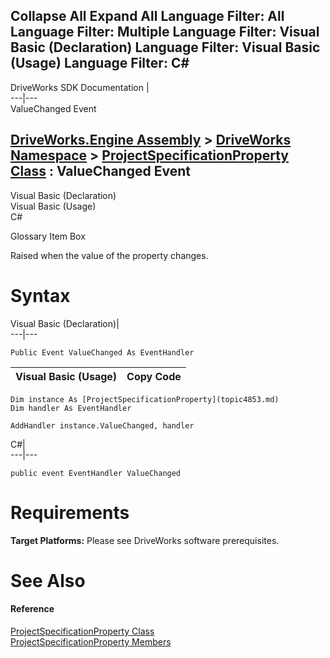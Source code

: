        

 Collapse All Expand All  Language Filter: All  Language Filter: Multiple  Language Filter: Visual Basic (Declaration) Language Filter: Visual Basic (Usage) Language Filter: C#  
---  
DriveWorks SDK Documentation  |   
---|---  
ValueChanged Event   
  
[DriveWorks.Engine Assembly](topic2156.md) > [DriveWorks Namespace](topic2159.md) > [ProjectSpecificationProperty Class](topic4853.md) : ValueChanged Event  
---  
  
Visual Basic (Declaration)    
Visual Basic (Usage)    
C# 

Glossary Item Box

Raised when the value of the property changes. 

# Syntax

Visual Basic (Declaration)|   
---|---  
      
    
    Public Event ValueChanged As EventHandler  
  
Visual Basic (Usage)| Copy Code  
---|---  
      
    
    Dim instance As [ProjectSpecificationProperty](topic4853.md)
    Dim handler As EventHandler
     
    AddHandler instance.ValueChanged, handler  
  
C#|   
---|---  
      
    
    public event EventHandler ValueChanged  
  
# Requirements

**Target Platforms:** Please see DriveWorks software prerequisites.

# See Also

#### Reference

[ProjectSpecificationProperty Class](topic4853.md)   
[ProjectSpecificationProperty Members](topic4854.md)


